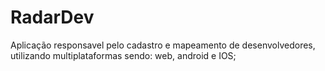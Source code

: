 # RadarDev
Aplicação responsavel pelo cadastro e mapeamento de desenvolvedores, utilizando multiplataformas sendo: web, android e IOS;
